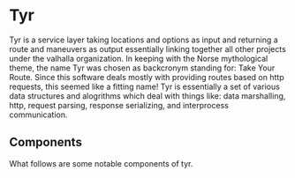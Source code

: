 # Tyr #

Tyr is a service layer taking locations and options as input and returning a route and maneuvers as output essentially linking together all other projects under the valhalla organization. In keeping with the Norse mythological theme, the name Tyr was chosen as backcronym standing for: Take Your Route. Since this software deals mostly with providing routes based on http requests, this seemed like a fitting name! Tyr is essentially a set of various data structures and alogrithms which deal with things like: data marshalling, http, request parsing, response serializing, and  interprocess communication.

## Components ##

What follows are some notable components of tyr.

